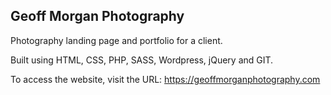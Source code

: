 ## Geoff Morgan Photography

Photography landing page and portfolio for a client.

Built using HTML, CSS, PHP, SASS, Wordpress, jQuery and GIT.

To access the website, visit the URL: https://geoffmorganphotography.com
